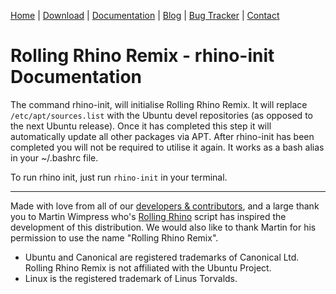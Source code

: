 <head>
  <link rel="shortcut icon" type="image/x-icon" href="https://raw.githubusercontent.com/MrBeeBenson/rrr-site/main/favicon.png" />
</head>

<div id="navigation">

<a href="https://rollingrhinoremix.github.io">Home</a> | <a href="https://rollingrhinoremix.github.io/download">Download</a> | <a href="https://rollingrhinoremix.github.io/docs">Documentation</a> | <a href="https://rollingrhinoremix.github.io/blog">Blog</a> | <a href="https://rollingrhinoremix.github.io/bugs">Bug Tracker</a> | <a href="https://rollingrhinoremix.github.io#contact">Contact</a>

</div>

# Rolling Rhino Remix - rhino-init Documentation

The command rhino-init, will initialise Rolling Rhino Remix. It will replace `/etc/apt/sources.list` with the Ubuntu devel repositories (as opposed to the next Ubuntu release).  Once it has completed this step it will automatically update all other packages via APT. After rhino-init has been completed you will not be required to utilise it again. It works as a bash alias in your ~/.bashrc file.

To run rhino init, just run `rhino-init` in your terminal.

<hr />

Made with love from all of our [developers & contributors](https://rollingrhinoremix.github.io/contributors.txt), and a large thank you to Martin Wimpress who's [Rolling Rhino](https://github.com/wimpysworld/rolling-rhino) script has inspired the development of this distribution. We would also like to thank Martin for his permission to use the name "Rolling Rhino Remix".

- Ubuntu and Canonical are registered trademarks of Canonical Ltd. Rolling Rhino Remix is not affiliated with the Ubuntu Project. 
- Linux is the registered trademark of Linus Torvalds.

